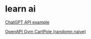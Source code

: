 # learn ai

[ChatGPT API example](./openai-chatgpt-api/README.md)

[OpenAPI Gym CartPole (randomn naive)](./openai-gym-cartpole/README.md)